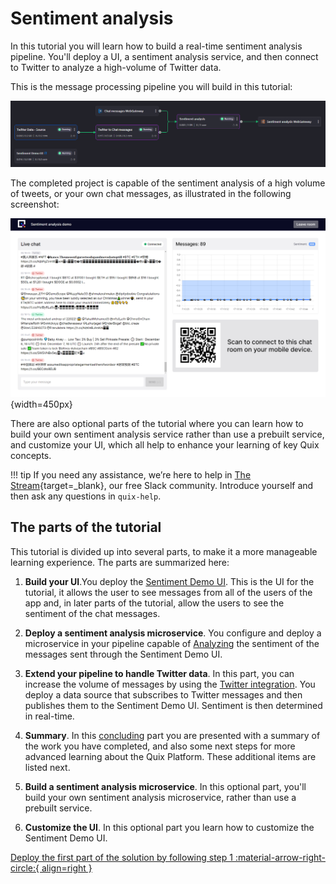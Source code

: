 # Sentiment analysis

In this tutorial you will learn how to build a real-time sentiment analysis pipeline. You'll deploy a UI, a sentiment analysis service, and then connect to Twitter to analyze a high-volume of Twitter data.

This is the message processing pipeline you will build in this tutorial:

![The pipeline being built in this tutorial](./sentiment-analysis-media/pipeline-view.png)

The completed project is capable of the sentiment analysis of a high volume of tweets, or your own chat messages, as illustrated in the following screenshot:

![The completed project. Chats on screen with sentiment and overall sentiment](./sentiment-analysis-media/running-ui.png){width=450px}

There are also optional parts of the tutorial where you can learn how to build your own sentiment analysis service rather than use a prebuilt service, and customize your UI, which all help to enhance your learning of key Quix concepts.

!!! tip 
    If you need any assistance, we’re here to help in [The Stream](https://join.slack.com/t/stream-processing/shared_invite/zt-13t2qa6ea-9jdiDBXbnE7aHMBOgMt~8g){target=_blank}, our free Slack community. Introduce yourself and then ask any questions in `quix-help`.

## The parts of the tutorial

This tutorial is divided up into several parts, to make it a more manageable learning experience. The parts are summarized here:

1. **Build your UI**.You deploy the [Sentiment Demo UI](sentiment-demo-ui.md). This is the UI for the tutorial, it allows the user to see messages from all of the users of the app and, in later parts of the tutorial, allow the users to see the sentiment of the chat messages.

2. **Deploy a sentiment analysis microservice**. You configure and deploy a microservice in your pipeline capable of [Analyzing](analyze.md) the sentiment of the messages sent through the Sentiment Demo UI.

3. **Extend your pipeline to handle Twitter data**. In this part, you can increase the volume of messages by using the [Twitter integration](twitter-data.md). You deploy a data source that subscribes to Twitter messages and then publishes them to the Sentiment Demo UI. Sentiment is then determined in real-time.

4. **Summary**. In this [concluding](conclusion.md) part you are presented with a summary of the work you have completed, and also some next steps for more advanced learning about the Quix Platform. These additional items are listed next.

5. **Build a sentiment analysis microservice**. In this optional part, you'll build your own sentiment analysis microservice, rather than use a prebuilt service.

6. **Customize the UI**. In this optional part you learn how to customize the Sentiment Demo UI.

[Deploy the first part of the solution by following step 1 :material-arrow-right-circle:{ align=right }](sentiment-demo-ui.md)
